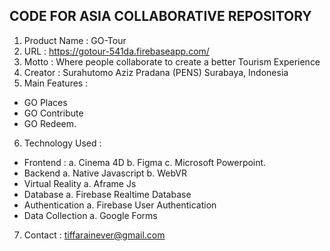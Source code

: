 ## CODE FOR ASIA COLLABORATIVE REPOSITORY

1. Product Name : GO-Tour
2. URL : https://gotour-541da.firebaseapp.com/
3. Motto : Where people collaborate to create a better Tourism Experience
4. Creator : Surahutomo Aziz Pradana (PENS) Surabaya, Indonesia
5. Main Features :
- GO Places
- GO Contribute
- GO Redeem.
6. Technology Used :
- Frontend :
a. Cinema 4D
b. Figma
c. Microsoft Powerpoint.
- Backend
a. Native Javascript
b. WebVR
- Virtual Reality
a. Aframe Js
- Database
a. Firebase Realtime Database
- Authentication
a. Firebase User Authentication
- Data Collection
a. Google Forms
7. Contact :
tiffarainever@gmail.com